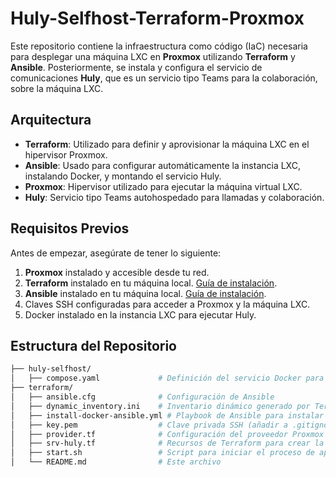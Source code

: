 # Huly-Selfhost-Terraform-Proxmox

Este repositorio contiene la infraestructura como código (IaC) necesaria para desplegar una máquina LXC en **Proxmox** utilizando **Terraform** y **Ansible**. Posteriormente, se instala y configura el servicio de comunicaciones **Huly**, que es un servicio tipo Teams para la colaboración, sobre la máquina LXC.

## Arquitectura

- **Terraform**: Utilizado para definir y aprovisionar la máquina LXC en el hipervisor Proxmox.
- **Ansible**: Usado para configurar automáticamente la instancia LXC, instalando Docker, y montando el servicio Huly.
- **Proxmox**: Hipervisor utilizado para ejecutar la máquina virtual LXC.
- **Huly**: Servicio tipo Teams autohospedado para llamadas y colaboración.

## Requisitos Previos

Antes de empezar, asegúrate de tener lo siguiente:

1. **Proxmox** instalado y accesible desde tu red.
2. **Terraform** instalado en tu máquina local. [Guía de instalación](https://learn.hashicorp.com/tutorials/terraform/install-cli).
3. **Ansible** instalado en tu máquina local. [Guía de instalación](https://docs.ansible.com/ansible/latest/installation_guide/intro_installation.html).
4. Claves SSH configuradas para acceder a Proxmox y la máquina LXC.
5. Docker instalado en la instancia LXC para ejecutar Huly.

## Estructura del Repositorio

```bash
├── huly-selfhost/
│   ├── compose.yaml             # Definición del servicio Docker para Huly
├── terraform/
│   ├── ansible.cfg              # Configuración de Ansible
│   ├── dynamic_inventory.ini    # Inventario dinámico generado por Terraform
│   ├── install-docker-ansible.yml # Playbook de Ansible para instalar Docker en LXC
│   ├── key.pem                  # Clave privada SSH (añadir a .gitignore)
│   ├── provider.tf              # Configuración del proveedor Proxmox en Terraform
│   ├── srv-huly.tf              # Recursos de Terraform para crear la máquina LXC
│   ├── start.sh                 # Script para iniciar el proceso de aprovisionamiento
│   └── README.md                # Este archivo
